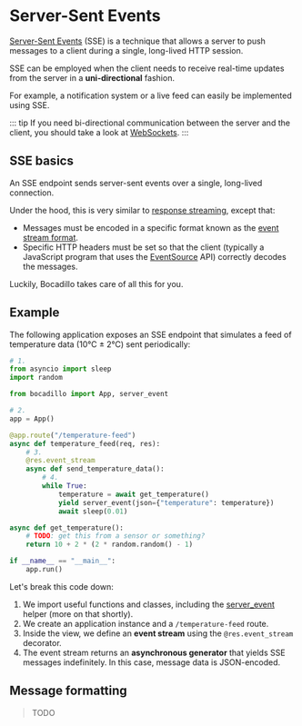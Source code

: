 # Server-Sent Events

[Server-Sent Events](https://developer.mozilla.org/en-US/docs/Web/API/Server-sent_events) (SSE) is a technique that allows a server to push messages to a client during a single, long-lived HTTP session.

SSE can be employed when the client needs to receive real-time updates from the server in a **uni-directional** fashion.

For example, a notification system or a live feed can easily be implemented using SSE.

::: tip
If you need bi-directional communication between the server and the client, you should take a look at [WebSockets](../websockets).
:::

## SSE basics

An SSE endpoint sends server-sent events over a single, long-lived connection.

Under the hood, this is very similar to [response streaming](./responses.md#streaming), except that:

- Messages must be encoded in a specific format known as the [event stream format](https://developer.mozilla.org/en-US/docs/Web/API/Server-sent_events/Using_server-sent_events#Event_stream_format).
- Specific HTTP headers must be set so that the client (typically a JavaScript program that uses the [EventSource](https://developer.mozilla.org/en-US/docs/Web/API/EventSource) API) correctly decodes the messages.

Luckily, Bocadillo takes care of all this for you.

## Example

The following application exposes an SSE endpoint that simulates a feed of temperature data (10°C ± 2°C) sent periodically:

```python
# 1.
from asyncio import sleep
import random

from bocadillo import App, server_event

# 2.
app = App()

@app.route("/temperature-feed")
async def temperature_feed(req, res):
    # 3.
    @res.event_stream
    async def send_temperature_data():
        # 4.
        while True:
            temperature = await get_temperature()
            yield server_event(json={"temperature": temperature})
            await sleep(0.01)

async def get_temperature():
    # TODO: get this from a sensor or something?
    return 10 + 2 * (2 * random.random() - 1)

if __name__ == "__main__":
    app.run()
```

Let's break this code down:

1. We import useful functions and classes, including the [server_event](/api/sse.md#server-event) helper (more on that shortly).
2. We create an application instance and a `/temperature-feed` route.
3. Inside the view, we define an **event stream** using the `@res.event_stream` decorator.
4. The event stream returns an **asynchronous generator** that yields SSE messages indefinitely. In this case, message data is JSON-encoded.

## Message formatting

> TODO
